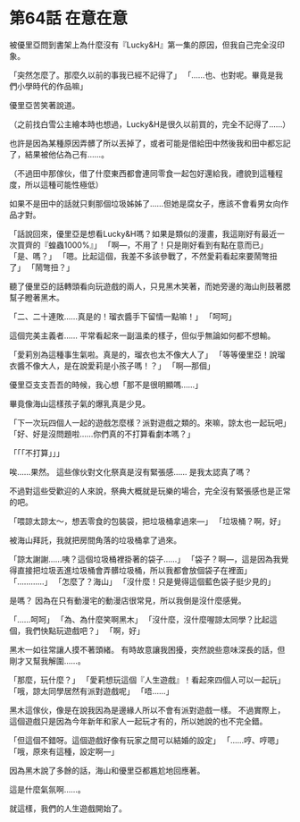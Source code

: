 # 第64話 在意在意

被優里亞問到書架上為什麼沒有『Lucky&H』第一集的原因，但我自己完全沒印象。

「突然怎麼了。那麼久以前的事我已經不記得了」
「……也、也對呢。畢竟是我們小學時代的作品嘛」

優里亞苦笑著說道。

（之前找白雪公主繪本時也想過，Lucky&H是很久以前買的，完全不記得了……）

也許是因為某種原因弄髒了所以丟掉了，或者可能是借給田中然後我和田中都忘記了，結果被他佔為己有……。

（不過田中那傢伙，借了什麼東西都會連同零食一起包好還給我，禮貌到這種程度，所以這種可能性極低）

如果不是田中的話就只剩那個垃圾姊姊了……但她是腐女子，應該不會看男女向作品才對。

「話說回來，優里亞是想看Lucky&H嗎？如果是類似的漫畫，我這剛好有最近一次買齊的『蝗蟲1000%』」
「啊—，不用了！只是剛好看到有點在意而已」
「是、嗎？」
「嗯。比起這個，我差不多該參戰了，不然愛莉看起來要鬧彆扭了」
「鬧彆扭？」

聽了優里亞的話轉頭看向玩遊戲的兩人，只見黑木笑著，而她旁邊的海山則鼓著腮幫子瞪著黑木。

「二、二十連敗……真是的！瑠衣醬手下留情一點嘛！」
「呵呵」

這個完美主義者……
平常看起來一副溫柔的樣子，但似乎無論如何都不想輸。

「愛莉別為這種事生氣啦。真是的，瑠衣也太不像大人了」
「等等優里亞！說瑠衣醬不像大人，是在說愛莉是小孩子嗎！？」
「啊—那個」

優里亞支支吾吾的時候，我心想「那不是很明顯嗎……」

畢竟像海山這樣孩子氣的爆乳真是少見。

「下一次玩四個人一起的遊戲怎麼樣？派對遊戲之類的。來嘛，諒太也一起玩吧」
「好、好是沒問題啦……你們真的不打算看劇本嗎？」

「「「不打算」」」

唉……果然。
這些傢伙對文化祭真是沒有緊張感……
是我太認真了嗎？

不過對這些受歡迎的人來說，祭典大概就是玩樂的場合，完全沒有緊張感也是正常的吧。

「喂諒太諒太～，想丟零食的包裝袋，把垃圾桶拿過來—」
「垃圾桶？啊，好」

被海山拜託，我就把房間角落的垃圾桶拿了過來。

「諒太謝謝……咦？這個垃圾桶裡掛著的袋子……」
「袋子？啊—，這是因為我覺得直接把垃圾丟進垃圾桶會弄髒垃圾桶，所以我都會放個袋子在裡面」
「…………」
「怎麼了？海山」
「沒什麼！只是覺得這個藍色袋子挺少見的」

是嗎？
因為在只有動漫宅的動漫店很常見，所以我倒是沒什麼感覺。

「……呵呵」
「為、為什麼笑啊黑木」
「沒什麼，沒什麼喔諒太同學？比起這個，我們快點玩遊戲吧？」
「啊，好」

黑木一如往常讓人摸不著頭緒。
有時故意讓我困擾，突然說些意味深長的話，但剛才又幫我解圍……。

「那麼，玩什麼？」
「愛莉想玩這個『人生遊戲』！看起來四個人可以一起玩」
「哦，諒太同學居然有派對遊戲呢」
「唔……」

黑木這傢伙，像是在說我因為是邊緣人所以不會有派對遊戲一樣。
不過實際上，這個遊戲只是因為今年新年和家人一起玩才有的，所以她說的也不完全錯。

「但這個不錯呀。這個遊戲好像有玩家之間可以結婚的設定」
「……哼、哼嗯」
「哦，原來有這種，設定啊—」

因為黑木說了多餘的話，海山和優里亞都尷尬地回應著。

這是什麼氣氛啊……。

就這樣，我們的人生遊戲開始了。